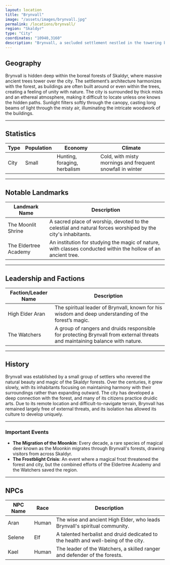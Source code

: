 ```yaml
---
layout: location
title: "Brynvall"
image: "/assets/images/brynvall.jpg"
permalink: /locations/brynvall/
region: "Skaldyr"
type: "City"
coordinates: "10940,3160"
description: "Brynvall, a secluded settlement nestled in the towering boreal forests of Skaldyr. Known for its elegant architecture that blends with the forest, the city is revered for its deep connection with nature."
---
```


## Geography

Brynvall is hidden deep within the boreal forests of Skaldyr, where massive ancient trees tower over the city. The settlement’s architecture harmonizes with the forest, as buildings are often built around or even within the trees, creating a feeling of unity with nature. The city is surrounded by thick mists and an ethereal atmosphere, making it difficult to locate unless one knows the hidden paths. Sunlight filters softly through the canopy, casting long beams of light through the misty air, illuminating the intricate woodwork of the buildings.

---

## Statistics

| Type                | Population | Economy             | Climate                |
|---------------------|------------|---------------------|------------------------|
| City   | Small     | Hunting, foraging, herbalism | Cold, with misty mornings and frequent snowfall in winter |

---

## Notable Landmarks

| Landmark Name            | Description                                                                                   |
|--------------------------|------------------------------------------------------------------------------------------------|
| The Moonlit Shrine        | A sacred place of worship, devoted to the celestial and natural forces worshiped by the city's inhabitants.|
| The Eldertree Academy     | An institution for studying the magic of nature, with classes conducted within the hollow of an ancient tree.|

---

## Leadership and Factions

| Faction/Leader Name        | Description                                                                                   |
|----------------------------|------------------------------------------------------------------------------------------------|
| High Elder Aran             | The spiritual leader of Brynvall, known for his wisdom and deep understanding of the forest’s magic. |
| The Watchers               | A group of rangers and druids responsible for protecting Brynvall from external threats and maintaining balance with nature. |

---

## History

Brynvall was established by a small group of settlers who revered the natural beauty and magic of the Skaldyr forests. Over the centuries, it grew slowly, with its inhabitants focusing on maintaining harmony with their surroundings rather than expanding outward. The city has developed a deep connection with the forest, and many of its citizens practice druidic arts. Due to its remote location and difficult-to-navigate terrain, Brynvall has remained largely free of external threats, and its isolation has allowed its culture to develop uniquely.

---

### Important Events

- **The Migration of the Moonkin**: Every decade, a rare species of magical deer known as the Moonkin migrates through Brynvall's forests, drawing visitors from across Skaldyr.
- **The Frostblight Crisis**: An event where a magical frost threatened the forest and city, but the combined efforts of the Eldertree Academy and the Watchers saved the region.

---

## NPCs

| NPC Name              | Race     | Description                                           |
|-----------------------|----------|-------------------------------------------------------|
| Aran                  | Human    | The wise and ancient High Elder, who leads Brynvall's spiritual community. |
| Selene                | Elf      | A talented herbalist and druid dedicated to the health and well-being of the city. |
| Kael                  | Human    | The leader of the Watchers, a skilled ranger and defender of the forests. |
